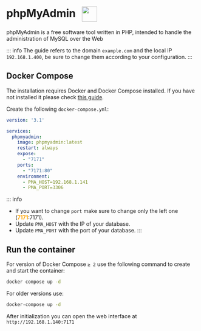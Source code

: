 # phpMyAdmin <img src="/phpmyadmin-icon.png" width="40" height="40" style="display:inline-block; vertical-align: middle; margin-left:10px;">


phpMyAdmin is a free software tool written in PHP, intended to handle the administration of MySQL over the Web

::: info
The guide refers to the domain <code>example.com</code> and the local IP <code>192.168.1.400</code>, be sure to change them according to your configuration.
:::

## Docker Compose
The installation requires Docker and Docker Compose installed. If you have not installed it please check [this guide](/docker/install.md).

Create the following <code>docker-compose.yml</code>:
```yml
version: '3.1'

services:
  phpmyadmin:
    image: phpmyadmin:latest
    restart: always
    expose:
      - "7171"
    ports:
      - "7171:80"
    environment:
      - PMA_HOST=192.168.1.141
      - PMA_PORT=3306
```

::: info
* If you want to change <code>port</code> make sure to change only the left one (<span style="color:orange"><strong>7171</strong></span>:7171).
* Update <code>PMA_HOST</code> with the IP of your database.
* Update <code>PMA_PORT</code> with the port of your database.
:::

## Run the container

For version of Docker Compose <code>≥ 2</code> use the following command to create and start the container:
```bash
docker compose up -d
```
For older versions use:
```bash
docker-compose up -d
```

After initialization you can open the web interface at <code>ht<span>tp://</span>192.168.1.140:7171</code>